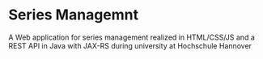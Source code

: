 # Series Managemnt
A Web application for series management realized in HTML/CSS/JS and a REST API in Java with JAX-RS during university at Hochschule Hannover
